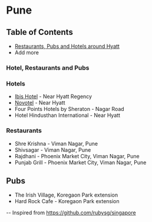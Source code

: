 # Pune

## Table of Contents

- [Restaurants, Pubs and Hotels around Hyatt](#restaurants-pubs-hotels)
- Add more



### Hotel, Restaurants and Pubs

### Hotels
- [Ibis Hotel](http://www.ibis.com/gb/hotel-6543-ibis-pune/index.shtml) - Near Hyatt Regency
- [Novotel](http://www.novotel.com/gb/hotel-6833-novotel-pune-nagar-road/index.shtml) - Near Hyatt
- Four Points Hotels by Sheraton - Nagar Road
- Hotel Hindusthan International - Near Hyatt


### Restaurants
- Shre Krishna - Viman Nagar, Pune
- Shivsagar - Viman Nagar, Pune
- Rajdhani - Phoenix Market City, Viman Nagar, Pune
- Punjab Grill - Phoenix Market City, Viman Nagar, Pune


## Pubs
- The Irish Village, Koregaon Park extension
- Hard Rock Cafe - Koregaon Park extension






--
Inspired from https://github.com/rubysg/singapore
